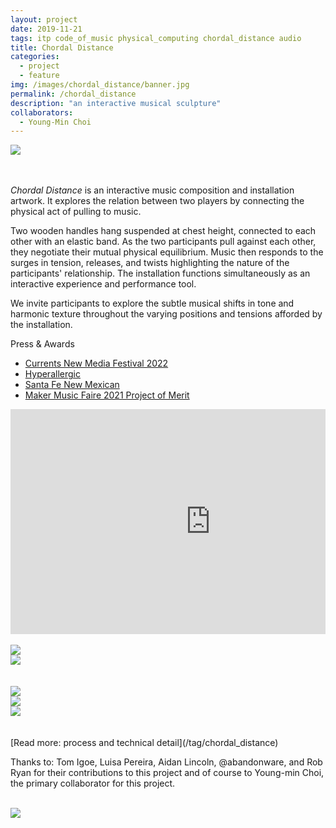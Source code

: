```yaml
---
layout: project
date: 2019-11-21
tags: itp code_of_music physical_computing chordal_distance audio
title: Chordal Distance
categories:
  - project
  - feature
img: /images/chordal_distance/banner.jpg
permalink: /chordal_distance
description: "an interactive musical sculpture"
collaborators:
  - Young-Min Choi
---
```


<img src='images/chordal_distance/partners.jpg' />
<br />
<br />
<br />

<div class='row'>
<div class='column'>
<p><i>Chordal Distance</i> is an interactive music composition and installation artwork. It explores the relation between two players by connecting the physical act of pulling to music.</p>
<p>Two wooden handles hang suspended at chest height, connected to each other with an elastic band. As the two participants pull against each other, they negotiate their mutual physical equilibrium. Music then responds to the surges in tension, releases, and twists highlighting the nature of the participants' relationship. The installation functions simultaneously as an interactive experience and performance tool.</p>

<p>We invite participants to explore the subtle musical shifts in tone and harmonic texture throughout the varying positions and tensions afforded by the installation.</p>

<p class='awards'>Press & Awards</p>
<ul class='awards'>
<li>
<a href='https://currentsnewmedia.org/work/fairground-chordal-distance/'>Currents New Media Festival 2022</a>
</li>
<li>
<a href='https://hyperallergic.com/739913/a-celebration-of-new-media-in-new-mexico/'>Hyperallergic</a>
</li>
<li>
<a href='https://www.santafenewmexican.com/pasatiempo/art/duets-currents-2022-circuits/article_a768f1f0-edc2-11ec-ad79-73961dc03f04.html'>Santa Fe New Mexican</a>
</li>
<li>
<a href='https://www.instagram.com/p/CQYw2OmBtOY/?hl=en'>Maker Music Faire 2021 Project of Merit</a>
</li>
</ul>

</div>
<div class='column'>
<iframe src="https://player.vimeo.com/video/380417479" width="640" height="360" frameborder="0" allow="autoplay; fullscreen; picture-in-picture" allowfullscreen></iframe>
</div>
</div>

<br />
<div class='row'>
<div class='column'>
<img class='sm_img' src='/images/chordal_distance/handle-close1.jpg' />
</div>
<div class='column'>
<img class='sm_img' src='/images/chordal_distance/handle-close3.jpg' />
</div>
</div>
<br />

<br />

<div class='row'>
<div class='column'>
<img src='images/chordal_distance/partners3.jpg' />
</div>
<div class='column'>
<img class='sm_img' src='/images/chordal_distance/playing2.jpg' />
</div>
<div class='column'>
<img class='sm_img' src='/images/chordal_distance/playing4.jpg' />
</div>
</div>

<br />
<br />
[Read more: process and technical detail](/tag/chordal_distance)

<br />
<p class='content-width'>Thanks to: Tom Igoe, Luisa Pereira, Aidan Lincoln, @abandonware, and Rob Ryan for their contributions to this project and of course to Young-min Choi, the primary collaborator for this project.
</p>

<br />
<img src='images/chordal_distance/banner.jpg' />
